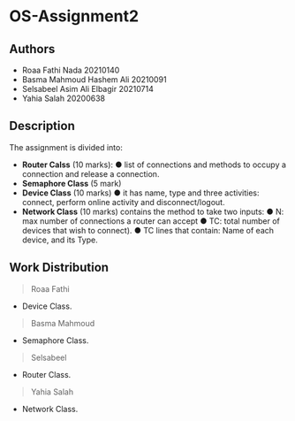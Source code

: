 # OS-Assignment2

## Authors
- Roaa Fathi Nada                 20210140
- Basma Mahmoud Hashem Ali        20210091
- Selsabeel Asim Ali Elbagir      20210714
- Yahia Salah                     20200638

## Description
The assignment is divided into: 
- **Router Calss** (10 marks):
    ● list of connections and methods to occupy a connection and release a connection.
- **Semaphore Class** (5 mark)
- **Device Class** (10 marks)
    ● it has name, type and three activities: connect, perform online activity and disconnect/logout.
- **Network Class** (10 marks)
   contains the method to take two inputs:
    ● N: max number of connections a router can accept
    ● TC: total number of devices that wish to connect).
    ● TC lines that contain: Name of each device, and its Type.


## Work Distribution
> Roaa Fathi 
- Device Class.
> Basma Mahmoud
- Semaphore Class.
> Selsabeel 
- Router Class.
> Yahia Salah 
- Network Class.
